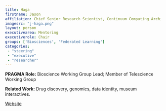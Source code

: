 ```yaml
---
title: Haga
firstname: Jason
affiliation: Chief Senior Research Scientist, Continuum Computing Architecture Research Team, Digital Architecture Research Center, AIST
imagesrc: "j-haga.png"
layout: person
executivearea: Mentoring
executiverole: Chair
groups: ['Biosciences', 'Federated Learning']
categories:
 - "steering"
 - "executive"
 - "researcher"
---
```


**PRAGMA Role:** Bioscience Working Group Lead; Member of Telescience Working Group

**Related Work:** Drug discovery, genomics, data identity, museum interactives.

[Website][1]

[1]: http://www.aist.go.jp/aist_e/dept/en_dithf.html      
        
         
         
